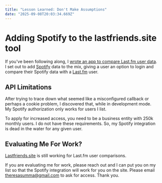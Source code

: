 ```yaml
---
title: "Lesson Learned: Don't Make Assumptions"
date: "2025-09-08T20:03:34.669Z"
---
```


# Adding Spotify to the lastfriends.site tool

If you've been following along, I [wrote an app to compare Last.fm user data](https://www.theresasumma.com/blog/lastfriends-site-a-last-fm-music-comparison-tool). I set out to add [Spotify](https://spotify.com) data to the mix, giving a user an option to login and compare their Spotify data with a [Last.fm](https://last.fm)  user.

## API Limitations
After trying to trace down what seemed like a misconfigured callback or perhaps a cookie problem, I discovered that, while in development mode. My Spotify authorization only works for users I list.

To apply for increased access, you need to be a business entity with 250k monthly users. I do not have these requirements. So, my Spotify integration is dead in the water for any given user.

## Evaluating Me For Work?
[Lastfriends.site](https://lastfriends.site) is still working for Last.fm user comparisons.

If you are evaluating me for work, please reach out and I can put you on my list so that the Spotify integration will work for you on the site. Please email [theresasumma@gmail.com](mailto:theresasumma@gmail.com) to ask for access. Thank you.
